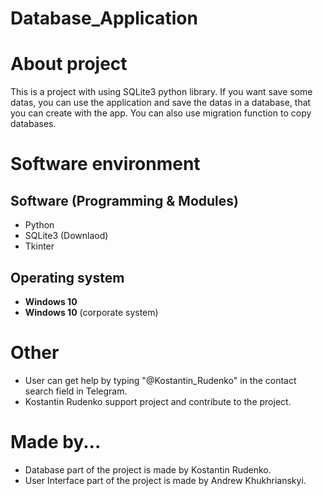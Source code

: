 # Database_Application
# About project
This is a project with using SQLite3 python library. If you want save some datas, you can use the application and save the datas in a database, that you can create with the app. You can also use migration function to copy databases.

# Software environment
  ## Software (Programming & Modules)
  * Python
  * SQLite3 (Downlaod)
  * Tkinter
  ## Operating system
  * **Windows 10**
  * **Windows 10** (corporate system)
# Other
* User can get help by typing "@Kostantin_Rudenko" in the contact search field in Telegram.
* Kostantin Rudenko support project and contribute to the project.
# Made by...
* Database part of the project is made by Kostantin Rudenko.
* User Interface part of the project is made by Andrew Khukhrianskyi.